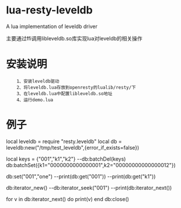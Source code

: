 # lua-resty-leveldb
A lua implementation of leveldb driver

主要通过ffi调用libleveldb.so库实现lua对leveldb的相关操作


# 安装说明

        1、安装leveldb驱动
        2、将leveldb.lua存放到openresty的lualib/resty/下
        3、在leveldb.lua中配置libleveldb.so地址
        4、运行demo.lua

# 例子

local leveldb = require "resty.leveldb"
local db = leveldb:new("/tmp/test_leveldb",{error_if_exists=false})

local keys = {"001","k1","k2"}
--db:batchDel(keys)
db:batchSet({k1="0000000000000001",k2="00000000000000012"})

db:set("001","one")
--print(db:get("001"))
--print(db:get("k1"))

db:iterator_new()
--db:iterator_seek("001")
--print(db:iterator_next())

for v in db:iterator_next() do
    print(v)
end
db:close()
